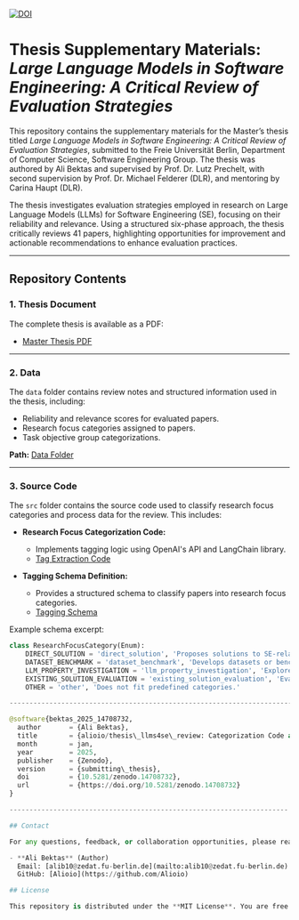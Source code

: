 [![DOI](https://zenodo.org/badge/919743668.svg)](https://doi.org/10.5281/zenodo.14708731)


# Thesis Supplementary Materials: *Large Language Models in Software Engineering: A Critical Review of Evaluation Strategies*

This repository contains the supplementary materials for the Master’s thesis titled *Large Language Models in Software Engineering: A Critical Review of Evaluation Strategies*, submitted to the Freie Universität Berlin, Department of Computer Science, Software Engineering Group. The thesis was authored by Ali Bektas and supervised by Prof. Dr. Lutz Prechelt, with second supervision by Prof. Dr. Michael Felderer (DLR), and mentoring by Carina Haupt (DLR).

The thesis investigates evaluation strategies employed in research on Large Language Models (LLMs) for Software Engineering (SE), focusing on their reliability and relevance. Using a structured six-phase approach, the thesis critically reviews 41 papers, highlighting opportunities for improvement and actionable recommendations to enhance evaluation practices.

---


## Repository Contents

### 1. **Thesis Document**
The complete thesis is available as a PDF:
- [Master Thesis PDF](https://github.com/Alioio/thesis_llms4se_review/blob/main/master_thesis_large_language_models_se_critical_review_evaluation_strategies.pdf)

---

### 2. **Data**
The `data` folder contains review notes and structured information used in the thesis, including:
- Reliability and relevance scores for evaluated papers.
- Research focus categories assigned to papers.
- Task objective group categorizations.
  
**Path:** [Data Folder](https://github.com/Alioio/thesis_llms4se_review/tree/main/thesis_research_focus_categorization/data)

---

### 3. **Source Code**
The `src` folder contains the source code used to classify research focus categories and process data for the review. This includes:

- **Research Focus Categorization Code:**
  - Implements tagging logic using OpenAI's API and LangChain library.
  - [Tag Extraction Code](https://github.com/Alioio/thesis_llms4se_review/blob/main/thesis_research_focus_categorization/src/tag_extraction/tag_extractor.py)

- **Tagging Schema Definition:**
  - Provides a structured schema to classify papers into research focus categories.
  - [Tagging Schema](https://github.com/Alioio/thesis_llms4se_review/blob/main/thesis_research_focus_categorization/src/tag_extraction/tagging_schema.py)

Example schema excerpt:
```python
class ResearchFocusCategory(Enum):
    DIRECT_SOLUTION = 'direct_solution', 'Proposes solutions to SE-related tasks.'
    DATASET_BENCHMARK = 'dataset_benchmark', 'Develops datasets or benchmarks.'
    LLM_PROPERTY_INVESTIGATION = 'llm_property_investigation', 'Explores LLM attributes.'
    EXISTING_SOLUTION_EVALUATION = 'existing_solution_evaluation', 'Evaluates existing solutions.'
    OTHER = 'other', 'Does not fit predefined categories.'

-------------------------------------------------------------------------------

@software{bektas_2025_14708732,
  author       = {Ali Bektas},
  title        = {alioio/thesis\_llms4se\_review: Categorization Code and Review Data (21.01.2025)},
  month        = jan,
  year         = 2025,
  publisher    = {Zenodo},
  version      = {submitting\_thesis},
  doi          = {10.5281/zenodo.14708732},
  url          = {https://doi.org/10.5281/zenodo.14708732}
}

----------------------------------------------------------------------

## Contact

For any questions, feedback, or collaboration opportunities, please reach out to:

- **Ali Bektas** (Author)  
  Email: [alib10@zedat.fu-berlin.de](mailto:alib10@zedat.fu-berlin.de)  
  GitHub: [Alioio](https://github.com/Alioio)

## License

This repository is distributed under the **MIT License**. You are free to use, modify, and distribute this work, provided that proper credit is given to the author. For more details, see the [LICENSE](LICENSE) file included in this repository.


